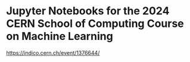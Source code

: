 # Jupyter Notebooks for the 2024 CERN School of Computing Course on Machine Learning

https://indico.cern.ch/event/1376644/

